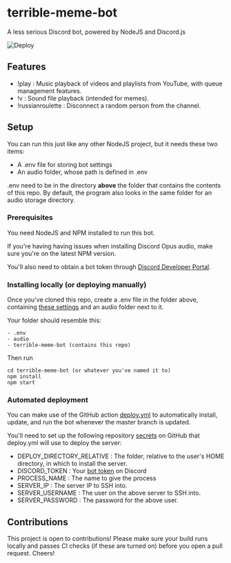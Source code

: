 # terrible-meme-bot
A less serious Discord bot, powered by NodeJS and Discord.js

![Deploy](https://github.com/Alex-CD/terrible-meme-bot/workflows/Deploy/badge.svg)

## Features

- !play : Music playback of videos and playlists from YouTube, with queue management features.
- !v : Sound file playback (intended for memes).
- !russianroulette : Disconnect a random person from the channel.

## Setup

You can run this just like any other NodeJS project, but it needs these two items:

- A .env file for storing bot settings
- An audio folder, whose path is defined in .env

.env need to be in the directory **above** the folder that contains the contents of this repo. By default, the program also looks in the same folder for an audio storage directory.


### Prerequisites

You need NodeJS and NPM installed to run this bot.

If you're having having issues when installing Discord Opus audio, make sure you're on the latest NPM version.


You'll also need to obtain a bot token through [Discord Developer Portal](https://discordapp.com/developers/docs/intro).

### Installing locally (or deploying manually)

Once you've cloned this repo, create a .env file in the folder above, containing [these settings](https://gist.github.com/Alex-CD/b169aaf9c5f58b6c307f1810ba832e35) and an audio folder next to it.

Your folder should resemble this:

```
- .env
- audio
- terrible-meme-bot (contains this repo)
```


Then run


```
cd terrible-meme-bot (or whatever you've named it to)
npm install
npm start 

````


### Automated deployment

You can make use of the GitHub action [deploy.yml](https://github.com/Alex-CD/terrible-meme-bot/blob/master/.github/workflows/deploy.yml) to automatically install, update, and run the bot whenever the master branch is updated.

You'll need to set up the following repository [secrets](https://help.github.com/en/actions/configuring-and-managing-workflows/creating-and-storing-encrypted-secrets) on GitHub that deploy.yml will use to deploy the server:

- DEPLOY_DIRECTORY_RELATIVE : The folder, relative to the user's HOME directory, in which to install the server.
- DISCORD_TOKEN : Your [bot token](https://discordapp.com/developers/docs/intro) on Discord
- PROCESS_NAME : The name to give the process
- SERVER_IP : The server IP to SSH into.
- SERVER_USERNAME : The user on the above server to SSH into.
- SERVER_PASSWORD : The password for the above user.



## Contributions

This project is open to contributions!
Please make sure your build runs locally and passes CI checks (if these are turned on) before you open a pull request.
Cheers!



